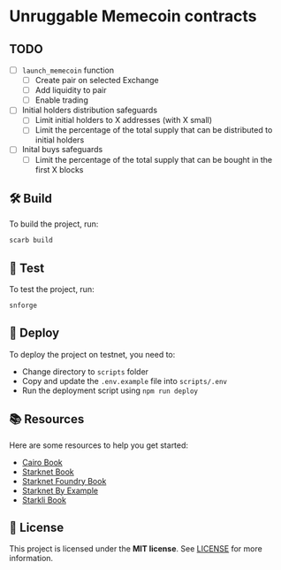 # Unruggable Memecoin contracts

## TODO

- [ ] `launch_memecoin` function
  - [ ] Create pair on selected Exchange
  - [ ] Add liquidity to pair
  - [ ] Enable trading
- [ ] Initial holders distribution safeguards
  - [ ] Limit initial holders to X addresses (with X small)
  - [ ] Limit the percentage of the total supply that can be distributed to initial holders
- [ ] Inital buys safeguards
  - [ ] Limit the percentage of the total supply that can be bought in the first X blocks

## 🛠️ Build

To build the project, run:

```bash
scarb build
```

## 🧪 Test

To test the project, run:

```bash
snforge
```

## 🚀 Deploy

To deploy the project on testnet, you need to:
- Change directory to `scripts` folder
- Copy and update the `.env.example` file into `scripts/.env`
- Run the deployment script using `npm run deploy`

## 📚 Resources

Here are some resources to help you get started:

- [Cairo Book](https://book.cairo-lang.org/)
- [Starknet Book](https://book.starknet.io/)
- [Starknet Foundry Book](https://foundry-rs.github.io/starknet-foundry/)
- [Starknet By Example](https://starknet-by-example.voyager.online/)
- [Starkli Book](https://book.starkli.rs/)

## 📖 License

This project is licensed under the **MIT license**. See [LICENSE](LICENSE) for more information.
